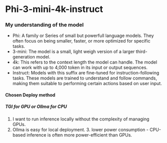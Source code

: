 # Phi-3-mini-4k-instruct
### My understanding of the model

- Phi: A family or Series of small but powerfull language models. They often focus on being smaller, faster, or more optimized for specific tasks.
- 3-mini: The model is a small, light weigh version of a larger third-generation model.
- 4k: This refers to the context length the model can handle. The model can work with up to 4,000 token in its input or output sequences.
- Instruct: Models with this suffix are fine-tuned for instruction-following tasks. These models are trained to understand and follow commands, making them suitable to performing certain actions based on user input.

#### Chosen Deploy method
##### TGI for GPU or Ollma for CPU
1. I want to run inference locally without the complexity of managing GPUs.
2. Ollma is easy for local deployment.
   3. lower power consumption - CPU-based inference is often more power-efficient than GPUs.
